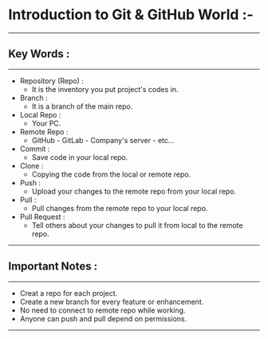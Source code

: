 # Introduction to Git & GitHub World :-
----------------------------------------

## Key Words :
---------------
- Repository (Repo) :
    - It is the inventory you put project's codes in.
- Branch :
    - It is a branch of the main repo.
- Local Repo :
    - Your PC.
- Remote Repo :
    - GitHub - GitLab - Company's server - etc...
- Commit :
    - Save code in your local repo.
- Clone :
    - Copying the code from the local or remote repo.
- Push :
    - Upload your changes to the remote repo from your local repo.
- Pull :
    - Pull changes from the remote repo to your local repo.
- Pull Request :
    - Tell others about your changes to pull it from local to the remote repo.
---------------------------------------------

## Important Notes :
---------------------

- Creat a repo for each project.
- Create a new branch for every feature or enhancement.
- No need to connect to remote repo while working.
- Anyone can push and pull depend on permissions.
----------------------------------------------